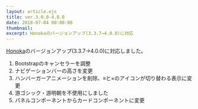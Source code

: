 ```yaml
---
layout: article.ejs
title: ver.3.0.0-4.0.0
date: 2018-07-04 00:00:00
thumbnail: 
excerpt: Honokaのバージョンアップ(3.3.7→4.0.0)に対応
---
```


[Honoka][0]のバージョンアップ(3.3.7→4.0.0)に対応しました。

1. Bootstrapのキャンセラーを調整
2. ナビゲーションバーの高さを変更
3. ハンバーガーアニメーションを削除、≡と×のアイコンが切り替わる表示に変更
4. 游ゴシック・游明朝を不使用にしました
5. パネルコンポーネントからカードコンポーネントに変更

[0]: http://honokak.osaka
